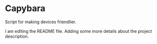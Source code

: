 # Capybara
Script for making devices friendlier.


I am editing the README file. Adding some more details about the project description.
